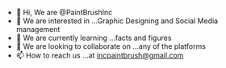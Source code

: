 - 👋 Hi, We are @PaintBrushInc
- 👀 We are interested in ...Graphic Designing and Social Media management
- 🌱 We are currently learning ...facts and figures
- 💞️ We are looking to collaborate on ...any of the platforms
- 📫 How to reach us ...at incpaintbrush@gmail.com

<!---
PaintBrushInc/PaintBrushInc is a ✨ special ✨ repository because its `README.md` (this file) appears on your GitHub profile.
You can click the Preview link to take a look at your changes.
--->
